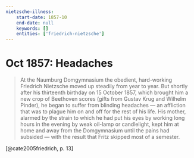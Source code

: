```yaml
---
nietzsche-illness:
    start-date: 1857-10
    end-date: null
    keywords: []
    entities: ['friedrich-nietzsche']
---
```


# Oct 1857: Headaches

> At the Naumburg Domgymnasium the obedient, hard-working Friedrich Nietzsche
> moved up steadily from year to year. But shortly after his thirteenth
> birthday on 15 October 1857, which brought him a new crop of Beethoven scores
> (gifts from Gustav Krug and Wilhelm Pinder), he began to suffer from blinding
> headaches — an affliction that was to plague him on and off for the rest of
> his life. His mother, alarmed by the strain to which he had put his eyes by
> working long hours in the evening by weak oil-lamp or candlelight, kept him
> at home and away from the Domgymnasium until the pains had subsided — with
> the result that Fritz skipped most of a semester.

[@cate2005friedrich, p. 13]
